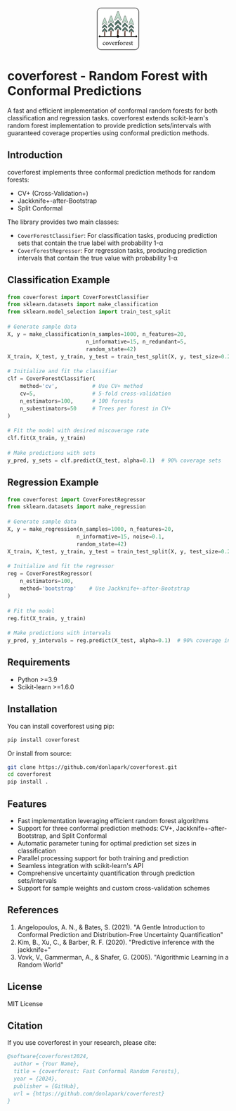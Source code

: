 <p align="center">
  <img width="96" src="https://github.com/donlapark/coverforest/raw/main/doc/images/coverforest_96.png">
</p>

coverforest - Random Forest with Conformal Predictions
============================================================

A fast and efficient implementation of conformal random forests for both classification and regression tasks. coverforest extends scikit-learn's random forest implementation to provide prediction sets/intervals with guaranteed coverage properties using conformal prediction methods.

## Introduction

coverforest implements three conformal prediction methods for random forests:
- CV+ (Cross-Validation+)
- Jackknife+-after-Bootstrap
- Split Conformal

The library provides two main classes:
- `CoverForestClassifier`: For classification tasks, producing prediction sets that contain the true label with probability 1-α
- `CoverForestRegressor`: For regression tasks, producing prediction intervals that contain the true value with probability 1-α

## Classification Example

```python
from coverforest import CoverForestClassifier
from sklearn.datasets import make_classification
from sklearn.model_selection import train_test_split

# Generate sample data
X, y = make_classification(n_samples=1000, n_features=20,
                         n_informative=15, n_redundant=5,
                         random_state=42)
X_train, X_test, y_train, y_test = train_test_split(X, y, test_size=0.2)

# Initialize and fit the classifier
clf = CoverForestClassifier(
    method='cv',           # Use CV+ method
    cv=5,                  # 5-fold cross-validation
    n_estimators=100,      # 100 forests
    n_subestimators=50     # Trees per forest in CV+
)

# Fit the model with desired miscoverage rate
clf.fit(X_train, y_train)

# Make predictions with sets
y_pred, y_sets = clf.predict(X_test, alpha=0.1)  # 90% coverage sets
```

## Regression Example

```python
from coverforest import CoverForestRegressor
from sklearn.datasets import make_regression

# Generate sample data
X, y = make_regression(n_samples=1000, n_features=20,
                      n_informative=15, noise=0.1,
                      random_state=42)
X_train, X_test, y_train, y_test = train_test_split(X, y, test_size=0.2)

# Initialize and fit the regressor
reg = CoverForestRegressor(
    n_estimators=100,
    method='bootstrap'    # Use Jackknife+-after-Bootstrap
)

# Fit the model
reg.fit(X_train, y_train)

# Make predictions with intervals
y_pred, y_intervals = reg.predict(X_test, alpha=0.1)  # 90% coverage intervals
```

## Requirements

- Python >=3.9
- Scikit-learn >=1.6.0

## Installation

You can install coverforest using pip:

```bash
pip install coverforest
```

Or install from source:

```bash
git clone https://github.com/donlapark/coverforest.git
cd coverforest
pip install .
```

## Features

- Fast implementation leveraging efficient random forest algorithms
- Support for three conformal prediction methods: CV+, Jackknife+-after-Bootstrap, and Split Conformal
- Automatic parameter tuning for optimal prediction set sizes in classification
- Parallel processing support for both training and prediction
- Seamless integration with scikit-learn's API
- Comprehensive uncertainty quantification through prediction sets/intervals
- Support for sample weights and custom cross-validation schemes

## References

1. Angelopoulos, A. N., & Bates, S. (2021). "A Gentle Introduction to Conformal Prediction and Distribution-Free Uncertainty Quantification"
2. Kim, B., Xu, C., & Barber, R. F. (2020). "Predictive inference with the jackknife+"
3. Vovk, V., Gammerman, A., & Shafer, G. (2005). "Algorithmic Learning in a Random World"

## License

MIT License

## Citation

If you use coverforest in your research, please cite:

```bibtex
@software{coverforest2024,
  author = {Your Name},
  title = {coverforest: Fast Conformal Random Forests},
  year = {2024},
  publisher = {GitHub},
  url = {https://github.com/donlapark/coverforest}
}
```
